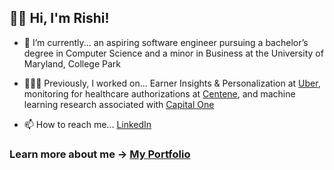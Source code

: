 ## 👋🏻 Hi, I'm Rishi!

- 🔭 I’m currently... an aspiring software engineer pursuing a bachelor’s degree in Computer Science and a minor in Business at the University of Maryland, College Park

- 👨🏽‍💻 Previously, I worked on... Earner Insights & Personalization at [Uber](https://www.uber.com), monitoring for healthcare authorizations at [Centene](https://www.centene.com), and machine learning research associated with [Capital One](https://www.capitalone.com)

- 📫 How to reach me... [LinkedIn](https://www.linkedin.com/in/rghosh24)

### Learn more about me -> [My Portfolio](https://rishirajghosh.github.io)
